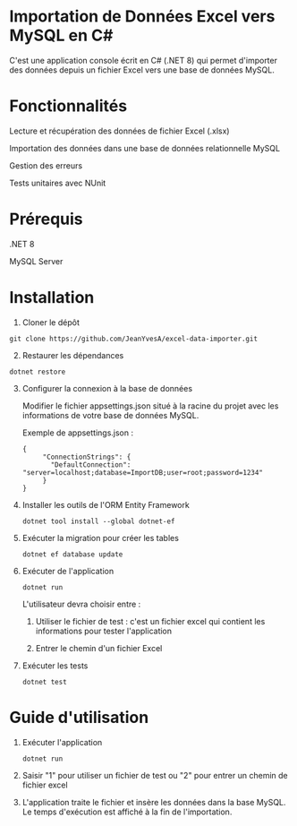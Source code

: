 # Importation de Données Excel vers MySQL en C#
C'est une application console écrit en C# (.NET 8) qui permet d'importer des données depuis un fichier Excel vers une base de données MySQL.
# Fonctionnalités
Lecture et récupération des données de fichier Excel (.xlsx)

Importation des données dans une base de données relationnelle MySQL

Gestion des erreurs

Tests unitaires avec NUnit
# Prérequis
.NET 8

MySQL Server

# Installation
1. Cloner le dépôt

  ``` 
  git clone https://github.com/JeanYvesA/excel-data-importer.git
```
  
2. Restaurer les dépendances
   
``` 
dotnet restore
```

3. Configurer la connexion à la base de données

   Modifier le fichier appsettings.json situé à la racine du projet avec les informations de votre base de données MySQL.

   Exemple de appsettings.json :

   ```
   {
        "ConnectionStrings": {
          "DefaultConnection": "server=localhost;database=ImportDB;user=root;password=1234"
        }
   }
   ```

4. Installer les outils de l'ORM Entity Framework

   ```
   dotnet tool install --global dotnet-ef
   ```

5. Exécuter la migration pour créer les tables

   ```
   dotnet ef database update
   ```

6. Exécuter de l'application

   ```
   dotnet run
   ```

    L'utilisateur devra choisir entre :
    
    1. Utiliser le fichier de test : c'est un fichier excel qui contient les informations pour tester l'application
    
    2. Entrer le chemin d'un fichier Excel

7. Exécuter les tests

   ```
   dotnet test
   ```

# Guide d'utilisation

1. Exécuter l'application

   ```
   dotnet run
   ```

2. Saisir "1" pour utiliser un fichier de test ou "2" pour entrer un chemin de fichier excel

3. L'application traite le fichier et insère les données dans la base MySQL. Le temps d'exécution est affiché à la fin de l'importation.
